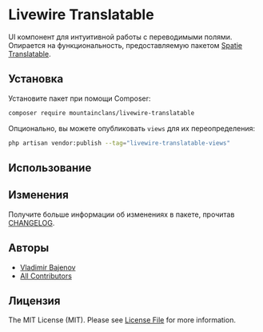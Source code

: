 # Livewire Translatable

UI компонент для интуитивной работы с переводимыми полями. Опирается на функциональность, предоставляемую пакетом [Spatie Translatable](https://github.com/spatie/laravel-translatable).

## Установка

Установите пакет при помощи Composer:

```bash
composer require mountainclans/livewire-translatable
```

Опционально, вы можете опубликовать `views` для их переопределения:

```bash
php artisan vendor:publish --tag="livewire-translatable-views"
```

## Использование


## Изменения

Получите больше информации об изменениях в пакете, прочитав [CHANGELOG](CHANGELOG.md).

## Авторы

- [Vladimir Bajenov](https://github.com/mountainclans)
- [All Contributors](../../contributors)

## Лицензия

The MIT License (MIT). Please see [License File](LICENSE.md) for more information.
